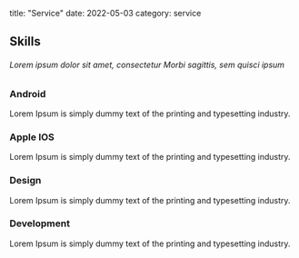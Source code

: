 title: "Service"
date: 2022-05-03
category: service
<!--Service-->
<section  id="service">
  <div class="container">
    <h2>Skills</h2>
	<h6>Lorem ipsum dolor sit amet, consectetur Morbi sagittis, sem quisci ipsum</h6>
    <div class="service_wrapper">
      <div class="row">
        <div class="col-md-3">
		<div class="service_icon delay-03s animated wow  zoomIn"> <span><i class="fa fa-android"></i></span> </div>
          <div class="service_block">
            <h3 class="animated fadeInUp wow">Android</h3>
            <p class="animated fadeInDown wow">Lorem Ipsum is simply dummy text of the printing and typesetting industry. </p>
          </div>
        </div>
        <div class="col-md-3"> 
		<div class="service_icon icon2  delay-03s animated wow zoomIn"> <span><i class="fa fa-apple"></i></span> </div> 
		<div class="service_block">
            <h3 class="animated fadeInUp wow">Apple IOS</h3>
            <p class="animated fadeInDown wow">Lorem Ipsum is simply dummy text of the printing and typesetting industry.  </p>
          </div>
        </div>
        <div class="col-md-3">
		<div class="service_icon icon3  delay-03s animated wow zoomIn"> <span><i class="fa fa-html5"></i></span> </div>
          <div class="service_block">
            <h3 class="animated fadeInUp wow">Design</h3>
            <p class="animated fadeInDown wow">Lorem Ipsum is simply dummy text of the printing and typesetting industry.  </p>
          </div>
        </div>
		  <div class="col-md-3">
		<div class="service_icon icon3  delay-03s animated wow zoomIn"> <span><i class="fa fa-user"></i></span> </div>
          <div class="service_block">
            <h3 class="animated fadeInUp wow">Development</h3>
            <p class="animated fadeInDown wow">Lorem Ipsum is simply dummy text of the printing and typesetting industry.  </p>
          </div>
        </div>
      </div> 
    </div>
  </div>
</section>
<!--Service-->